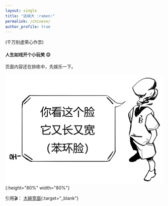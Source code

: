 ```yaml
---
layout: single
title: "这碗大 :ramen:"
permalink: /chinese/
author_profile: true
---
```


(千万别虚荣心作祟)

#### 人生如戏开个小玩笑 :relieved:
页面内容还在排练中，先娱乐一下。

![Image](/assets/images/dialog.png){:height="80%" width="80%"}

引用:clapper:： [大碗宽面](https://www.youtube.com/watch?v=mw49aMMUmdw){:target="_blank"}
